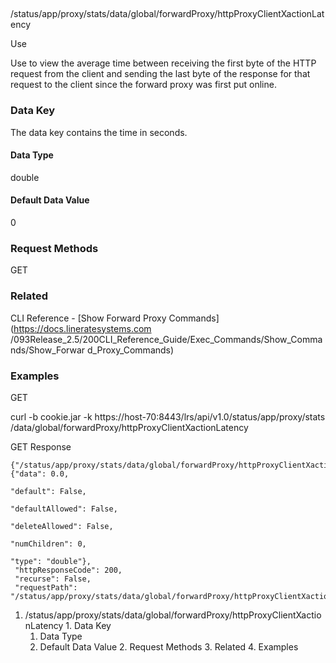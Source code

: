 ##
/status/app/proxy/stats/data/global/forwardProxy/httpProxyClientXactionLatency

Use

Use to view the average time between receiving the first byte of the HTTP
request from the client and sending the last byte of the response for that
request to the client since the forward proxy was first put online.

### Data Key

The data key contains the time in seconds.

#### Data Type

double

#### Default Data Value

0

### Request Methods

GET

### Related

CLI Reference - [Show Forward Proxy Commands](https://docs.lineratesystems.com
/093Release_2.5/200CLI_Reference_Guide/Exec_Commands/Show_Commands/Show_Forwar
d_Proxy_Commands)

### Examples

GET

curl -b cookie.jar -k https://host-70:8443/lrs/api/v1.0/status/app/proxy/stats
/data/global/forwardProxy/httpProxyClientXactionLatency

GET Response

    
    
    {"/status/app/proxy/stats/data/global/forwardProxy/httpProxyClientXactionLatency": {"data": 0.0,
                                                                                         "default": False,
                                                                                         "defaultAllowed": False,
                                                                                         "deleteAllowed": False,
                                                                                         "numChildren": 0,
                                                                                         "type": "double"},
     "httpResponseCode": 200,
     "recurse": False,
     "requestPath": "/status/app/proxy/stats/data/global/forwardProxy/httpProxyClientXactionLatency"}
    

  1. /status/app/proxy/stats/data/global/forwardProxy/httpProxyClientXactionLatency
    1. Data Key
      1. Data Type
      2. Default Data Value
    2. Request Methods
    3. Related
    4. Examples

